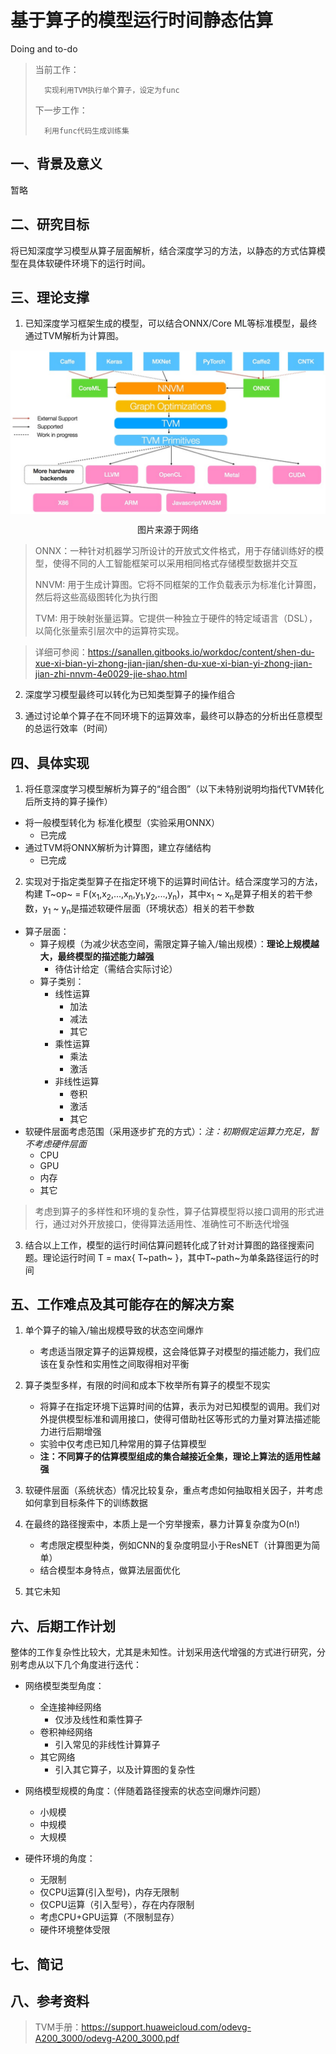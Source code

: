 # 基于算子的模型运行时间静态估算

Doing and to-do
> 当前工作：
>
>       实现利用TVM执行单个算子，设定为func
> 下一步工作：
> 
>       利用func代码生成训练集

## 一、背景及意义

暂略

## 二、研究目标
将已知深度学习模型从算子层面解析，结合深度学习的方法，以静态的方式估算模型在具体软硬件环境下的运行时间。

## 三、理论支撑
1. 已知深度学习框架生成的模型，可以结合ONNX/Core ML等标准模型，最终通过TVM解析为计算图。

<img src="images_markdown/image-20210811192125367.png" alt="框架结构图" style="zoom: 50%;" align="center" />
<p align="center">图片来源于网络</p>

> ONNX：一种针对机器学习所设计的开放式文件格式，用于存储训练好的模型，使得不同的人工智能框架可以采用相同格式存储模型数据并交互
> 
> NNVM: 用于生成计算图。它将不同框架的工作负载表示为标准化计算图，然后将这些高级图转化为执行图
> 
> TVM:  用于映射张量运算。它提供一种独立于硬件的特定域语言（DSL），以简化张量索引层次中的运算符实现。

> 详细可参阅：https://sanallen.gitbooks.io/workdoc/content/shen-du-xue-xi-bian-yi-zhong-jian-jian/shen-du-xue-xi-bian-yi-zhong-jian-jian-zhi-nnvm-4e0029-jie-shao.html

2. 深度学习模型最终可以转化为已知类型算子的操作组合

3. 通过讨论单个算子在不同环境下的运算效率，最终可以静态的分析出任意模型的总运行效率（时间）

## 四、具体实现

1. 将任意深度学习模型解析为算子的“组合图”（以下未特别说明均指代TVM转化后所支持的算子操作）
* 将一般模型转化为 标准化模型（实验采用ONNX）
    * 已完成
* 通过TVM将ONNX解析为计算图，建立存储结构
    * 已完成

2. 实现对于指定类型算子在指定环境下的运算时间估计。结合深度学习的方法，构建 T~op~ = F(x<sub>1</sub>,x<sub>2</sub>,...,x<sub>n</sub>,y<sub>1</sub>,y<sub>2</sub>,...,y<sub>n</sub>)，其中x<sub>1</sub> ~ x<sub>n</sub>是算子相关的若干参数，y<sub>1</sub> ~ y<sub>n</sub>是描述软硬件层面（环境状态）相关的若干参数
* 算子层面：
    * 算子规模（为减少状态空间，需限定算子输入/输出规模）：**理论上规模越大，最终模型的描述能力越强**
        * 待估计给定（需结合实际讨论）
    * 算子类别：
        * 线性运算
            * 加法
            * 减法
            * 其它
        * 乘性运算
            * 乘法
            * 激活
        * 非线性运算
            * 卷积
            * 激活
            * 其它
* 软硬件层面考虑范围（采用逐步扩充的方式）：*注：初期假定运算力充足，暂不考虑硬件层面*
    * CPU
    * GPU
    * 内存
    * 其它

> 考虑到算子的多样性和环境的复杂性，算子估算模型将以接口调用的形式进行，通过对外开放接口，使得算法适用性、准确性可不断迭代增强

3. 结合以上工作，模型的运行时间估算问题转化成了针对计算图的路径搜索问题。理论运行时间 T = max{ T~path~ }，其中T~path~为单条路径运行的时间

## 五、工作难点及其可能存在的解决方案
1. 单个算子的输入/输出规模导致的状态空间爆炸
	* 考虑适当限定算子的运算规模，这会降低算子对模型的描述能力，我们应该在复杂性和实用性之间取得相对平衡

2. 算子类型多样，有限的时间和成本下枚举所有算子的模型不现实

	* 将算子在指定环境下运算时间的估算，表示为对已知模型的调用。我们对外提供模型标准和调用接口，使得可借助社区等形式的力量对算法描述能力进行后期增强
	* 实验中仅考虑已知几种常用的算子估算模型
	* **注：不同算子的估算模型组成的集合越接近全集，理论上算法的适用性越强**

3. 软硬件层面（系统状态）情况比较复杂，重点考虑如何抽取相关因子，并考虑如何拿到目标条件下的训练数据

4. 在最终的路径搜索中，本质上是一个穷举搜索，暴力计算复杂度为O(n!)
	* 考虑限定模型种类，例如CNN的复杂度明显小于ResNET（计算图更为简单）
	* 结合模型本身特点，做算法层面优化

5. 其它未知

## 六、后期工作计划

整体的工作复杂性比较大，尤其是未知性。计划采用迭代增强的方式进行研究，分别考虑从以下几个角度进行迭代：

* 网络模型类型角度：
    * 全连接神经网络
        * 仅涉及线性和乘性算子
    * 卷积神经网络
        * 引入常见的非线性计算算子
    * 其它网络
        * 引入其它算子，以及计算图的复杂性

* 网络模型规模的角度：（伴随着路径搜索的状态空间爆炸问题）
    * 小规模
    * 中规模
    * 大规模

* 硬件环境的角度：
    * 无限制
    * 仅CPU运算(引入型号)，内存无限制
    * 仅CPU运算（引入型号），存在内存限制
    * 考虑CPU+GPU运算（不限制显存）
    * 硬件环境整体受限

## 七、简记

## 八、参考资料
> TVM手册：https://support.huaweicloud.com/odevg-A200_3000/odevg-A200_3000.pdf